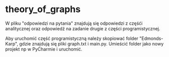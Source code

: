 # theory_of_graphs
W pliku "odpowiedzi na pytania" znajdują się odpowiedzi z częśći analitycznej oraz odpowiedź na zadanie drugie z części programistycznej.

Aby uruchomić część programistyczną należy skopiować folder "Edmonds-Karp", gdzie znajdują się pliki graph.txt i main.py. Umieścić folder jako nowy projekt np w PyCharmie i uruchomić.
